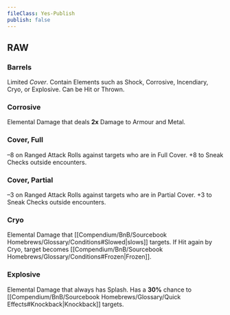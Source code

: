 ```yaml
---
fileClass: Yes-Publish
publish: false
---
```


## RAW

### Barrels

Limited *Cover*. Contain Elements such as Shock, Corrosive, Incendiary, Cryo, or Explosive. 
Can be Hit or Thrown.

### Corrosive

Elemental Damage that deals **2x** Damage to Armour and Metal.

### Cover, Full

–8 on Ranged Attack Rolls against targets who are in Full Cover. 
+8 to Sneak Checks outside encounters.

### Cover, Partial

–3 on Ranged Attack Rolls against targets who are in Partial Cover. 
+3 to Sneak Checks outside encounters.

### Cryo

Elemental Damage that [[Compendium/BnB/Sourcebook Homebrews/Glossary/Conditions#Slowed|slows]] targets. 
If Hit again by Cryo, target becomes [[Compendium/BnB/Sourcebook Homebrews/Glossary/Conditions#Frozen|Frozen]].

### Explosive

Elemental Damage that always has Splash. 
Has a **30%** chance to [[Compendium/BnB/Sourcebook Homebrews/Glossary/Quick Effects#Knockback|Knockback]] targets.

